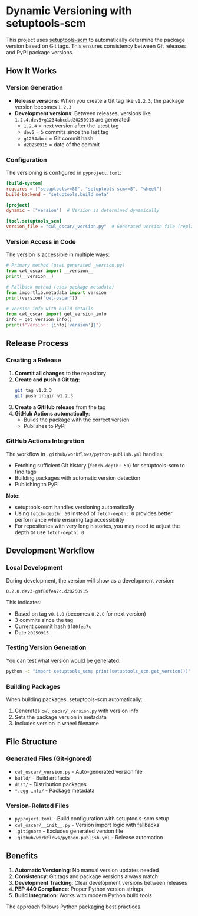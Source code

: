 # Dynamic Versioning with setuptools-scm

This project uses [setuptools-scm](https://setuptools-scm.readthedocs.io/) to automatically determine the package version based on Git tags. This ensures consistency between Git releases and PyPI package versions.

## How It Works

### Version Generation
- **Release versions**: When you create a Git tag like `v1.2.3`, the package version becomes `1.2.3`
- **Development versions**: Between releases, versions like `1.2.4.dev5+g1234abcd.d20250915` are generated
  - `1.2.4` = next version after the latest tag
  - `dev5` = 5 commits since the last tag
  - `g1234abcd` = Git commit hash
  - `d20250915` = date of the commit

### Configuration
The versioning is configured in `pyproject.toml`:

```toml
[build-system]
requires = ["setuptools>=80", "setuptools-scm>=8", "wheel"]
build-backend = "setuptools.build_meta"

[project]
dynamic = ["version"]  # Version is determined dynamically

[tool.setuptools_scm]
version_file = "cwl_oscar/_version.py"  # Generated version file (replaces deprecated write_to)
```

### Version Access in Code
The version is accessible in multiple ways:

```python
# Primary method (uses generated _version.py)
from cwl_oscar import __version__
print(__version__)

# Fallback method (uses package metadata)
from importlib.metadata import version
print(version("cwl-oscar"))

# Version info with build details
from cwl_oscar import get_version_info
info = get_version_info()
print(f"Version: {info['version']}")
```

## Release Process

### Creating a Release
1. **Commit all changes** to the repository
2. **Create and push a Git tag**:
   ```bash
   git tag v1.2.3
   git push origin v1.2.3
   ```
3. **Create a GitHub release** from the tag
4. **GitHub Actions automatically**:
   - Builds the package with the correct version
   - Publishes to PyPI

### GitHub Actions Integration
The workflow in `.github/workflows/python-publish.yml` handles:
- Fetching sufficient Git history (`fetch-depth: 50`) for setuptools-scm to find tags
- Building packages with automatic version detection
- Publishing to PyPI

**Note**: 
- setuptools-scm handles versioning automatically
- Using `fetch-depth: 50` instead of `fetch-depth: 0` provides better performance while ensuring tag accessibility
- For repositories with very long histories, you may need to adjust the depth or use `fetch-depth: 0`

## Development Workflow

### Local Development
During development, the version will show as a development version:
```
0.2.0.dev3+g9f80fea7c.d20250915
```

This indicates:
- Based on tag `v0.1.0` (becomes `0.2.0` for next version)
- 3 commits since the tag
- Current commit hash `9f80fea7c`
- Date `20250915`

### Testing Version Generation
You can test what version would be generated:
```bash
python -c "import setuptools_scm; print(setuptools_scm.get_version())"
```

### Building Packages
When building packages, setuptools-scm automatically:
1. Generates `cwl_oscar/_version.py` with version info
2. Sets the package version in metadata
3. Includes version in wheel filename

## File Structure

### Generated Files (Git-ignored)
- `cwl_oscar/_version.py` - Auto-generated version file
- `build/` - Build artifacts
- `dist/` - Distribution packages
- `*.egg-info/` - Package metadata

### Version-Related Files
- `pyproject.toml` - Build configuration with setuptools-scm setup
- `cwl_oscar/__init__.py` - Version import logic with fallbacks
- `.gitignore` - Excludes generated version file
- `.github/workflows/python-publish.yml` - Release automation

## Benefits

1. **Automatic Versioning**: No manual version updates needed
2. **Consistency**: Git tags and package versions always match
3. **Development Tracking**: Clear development versions between releases
4. **PEP 440 Compliance**: Proper Python version strings
5. **Build Integration**: Works with modern Python build tools

The approach follows Python packaging best practices.
